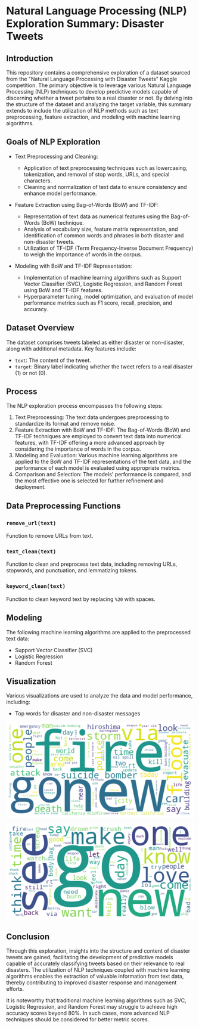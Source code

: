 # Natural Language Processing (NLP) Exploration Summary: Disaster Tweets

## Introduction

This repository contains a comprehensive exploration of a dataset sourced from the "Natural Language Processing with Disaster Tweets" Kaggle competition. The primary objective is to leverage various Natural Language Processing (NLP) techniques to develop predictive models capable of discerning whether a tweet pertains to a real disaster or not. By delving into the structure of the dataset and analyzing the target variable, this summary extends to include the utilization of NLP methods such as text preprocessing, feature extraction, and modeling with machine learning algorithms.

## Goals of NLP Exploration

- Text Preprocessing and Cleaning:

  - Application of text preprocessing techniques such as lowercasing, tokenization, and removal of stop words, URLs, and special characters.
  - Cleaning and normalization of text data to ensure consistency and enhance model performance.

- Feature Extraction using Bag-of-Words (BoW) and TF-IDF:

  - Representation of text data as numerical features using the Bag-of-Words (BoW) technique.
  - Analysis of vocabulary size, feature matrix representation, and identification of common words and phrases in both disaster and non-disaster tweets.
  - Utilization of TF-IDF (Term Frequency-Inverse Document Frequency) to weigh the importance of words in the corpus.

- Modeling with BoW and TF-IDF Representation:
  - Implementation of machine learning algorithms such as Support Vector Classifier (SVC), Logistic Regression, and Random Forest using BoW and TF-IDF features.
  - Hyperparameter tuning, model optimization, and evaluation of model performance metrics such as F1 score, recall, precision, and accuracy.

## Dataset Overview

The dataset comprises tweets labeled as either disaster or non-disaster, along with additional metadata. Key features include:

- `text`: The content of the tweet.
- `target`: Binary label indicating whether the tweet refers to a real disaster (1) or not (0).

## Process

The NLP exploration process encompasses the following steps:

1. Text Preprocessing: The text data undergoes preprocessing to standardize its format and remove noise.
2. Feature Extraction with BoW and TF-IDF: The Bag-of-Words (BoW) and TF-IDF techniques are employed to convert text data into numerical features, with TF-IDF offering a more advanced approach by considering the importance of words in the corpus.
3. Modeling and Evaluation: Various machine learning algorithms are applied to the BoW and TF-IDF representations of the text data, and the performance of each model is evaluated using appropriate metrics.
4. Comparison and Selection: The models' performance is compared, and the most effective one is selected for further refinement and deployment.

## Data Preprocessing Functions

### `remove_url(text)`

Function to remove URLs from text.

### `text_clean(text)`

Function to clean and preprocess text data, including removing URLs, stopwords, and punctuation, and lemmatizing tokens.

### `keyword_clean(text)`

Function to clean keyword text by replacing `%20` with spaces.

## Modeling

The following machine learning algorithms are applied to the preprocessed text data:

- Support Vector Classifier (SVC)
- Logistic Regression
- Random Forest

## Visualization

Various visualizations are used to analyze the data and model performance, including:

- Top words for disaster and non-disaster messages

![Top words for disaster messages](/Images/Top_words_for_disaster_messages.png)

![Top words for non-disaster messages](/Images/Top_words_for_No_disaster_messages.png)

## Conclusion

Through this exploration, insights into the structure and content of disaster tweets are gained, facilitating the development of predictive models capable of accurately classifying tweets based on their relevance to real disasters. The utilization of NLP techniques coupled with machine learning algorithms enables the extraction of valuable information from text data, thereby contributing to improved disaster response and management efforts.

It is noteworthy that traditional machine learning algorithms such as SVC, Logistic Regression, and Random Forest may struggle to achieve high accuracy scores beyond 80%. In such cases, more advanced NLP techniques should be considered for better metric scores.
